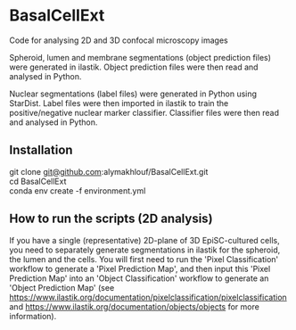 # BasalCellExt
Code for analysing 2D and 3D confocal microscopy images

Spheroid, lumen and membrane segmentations (object prediction files) were generated in ilastik. Object prediction files were then read and analysed in Python. 

Nuclear segmentations (label files) were generated in Python using StarDist. Label files were then imported in ilastik to train the positive/negative nuclear marker classifier. Classifier files were then read and analysed in Python.

## Installation

git clone git@github.com:alymakhlouf/BasalCellExt.git  
cd BasalCellExt  
conda env create -f environment.yml

## How to run the scripts (2D analysis)  

If you have a single (representative) 2D-plane of 3D EpiSC-cultured cells, you need to separately generate segmentations in ilastik for the spheroid, the lumen and the cells. You will first need to run the 'Pixel Classification' workflow to generate a 'Pixel Prediction Map', and then input this 'Pixel Prediction Map' into an 'Object Classification' workflow to generate an 'Object Prediction Map' (see https://www.ilastik.org/documentation/pixelclassification/pixelclassification and https://www.ilastik.org/documentation/objects/objects for more information). 




